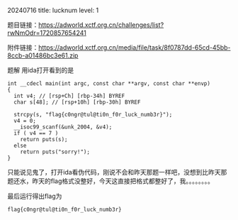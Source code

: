 20240716  title: lucknum  level: 1

题目链接：https://adworld.xctf.org.cn/challenges/list?rwNmOdr=1720857654241

附件链接：https://adworld.xctf.org.cn/media/file/task/8f0787dd-65cd-45bb-8ccb-a01486bc3e61.zip

题解
用ida打开看到的是
```
int __cdecl main(int argc, const char **argv, const char **envp)
{
  int v4; // [rsp+Ch] [rbp-34h] BYREF
  char s[48]; // [rsp+10h] [rbp-30h] BYREF

  strcpy(s, "flag{c0ngr@tul@ti0n_f0r_luck_numb3r}");
  v4 = 0;
  __isoc99_scanf(&unk_2004, &v4);
  if ( v4 == 7 )
    return puts(s);
  else
    return puts("sorry!");
}
```
只能说见鬼了，打开ida看伪代码，刚说不会和昨天那题一样吧，没想到比昨天那题还水，昨天的flag格式没整好，今天这直接把格式都整好了，我。。。。。。。。

最后运行得出flag为
```
flag{c0ngr@tul@ti0n_f0r_luck_numb3r}
```






